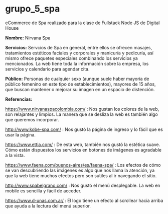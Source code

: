 # grupo_5_spa
eCommerce de Spa realizado para la clase de Fullstack Node JS de Digital House
  
  
**Nombre:** Nirvana Spa
  
  
**Servicios:** Servcios de Spa en general, entre ellos se ofrecen masajes, tratamientos estéticos faciales y corporales y manicuría y pedicuría, así mismo ofrece paquetes especiales combinando los servicios ya mencionados. La web tiene toda la información sobre la empresa, los servicios y calendario para agendar cita.
  
    
**Público:** Personas de cualquier sexo (aunque suele haber mayoría de público femenino en este tipo de establecimientos), mayores de 15 años, que buscan mantener o mejorar su imagen en un espacio de distención.
 
  
**Referencias:**
  
https://www.nirvanaspacolombia.com/ : Nos gustan los colores de la web, son relajantes y limpios. La manera que se desliza la web es también algo que queremos incorporar.  
  
http://www.kobe-spa.com/ : Nos gustó la página de ingreso y lo fácil que es usar la página.  
  
https://www.ettia.com/ : De esta web, también nos gustó la estética suave. Cómo están dispuestos los servicios en botones de imágenes es agradable a la vista.  
  
https://www.faena.com/buenos-aires/es/faena-spa/ : Los efectos de cómo se van descubriendo las imágenes es algo que nos llama la atención, ya que la web tiene muchos efectos pero son sutiles al ir navegando el sitio.  
  
http://www.spabelgrano.com/ : Nos gustó el menú desplegable. La web en mobile es sencilla y fácil de acceder.  
  
https://www.d-unas.com.ar/ : El logo tiene un efecto al scrollear hacia arriba que ayuda a la lectura del menú superior.
